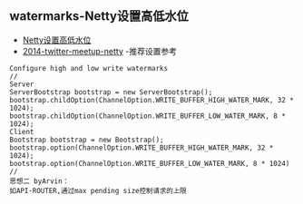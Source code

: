 ## watermarks-Netty设置高低水位
- [Netty设置高低水位](https://www.cnblogs.com/eaglediao/p/6959793.html)
- [2014-twitter-meetup-netty](http://normanmaurer.me/presentations/2014-twitter-meetup-netty/slides.html#10.0) -推荐设置参考
```
Configure high and low write watermarks
//
Server
ServerBootstrap bootstrap = new ServerBootstrap();
bootstrap.childOption(ChannelOption.WRITE_BUFFER_HIGH_WATER_MARK, 32 * 1024);
bootstrap.childOption(ChannelOption.WRITE_BUFFER_LOW_WATER_MARK, 8 * 1024);
Client
Bootstrap bootstrap = new Bootstrap();
bootstrap.option(ChannelOption.WRITE_BUFFER_HIGH_WATER_MARK, 32 * 1024);
bootstrap.option(ChannelOption.WRITE_BUFFER_LOW_WATER_MARK, 8 * 1024)
//
思想二 byArvin：
如API-ROUTER,通过max pending size控制请求的上限
```
